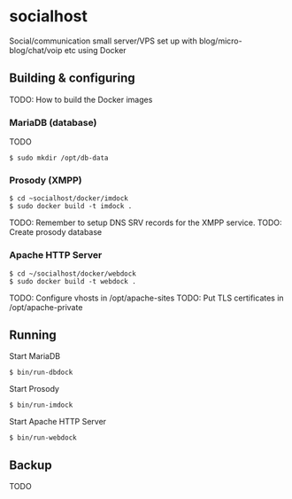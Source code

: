 socialhost
==========

Social/communication small server/VPS set up with blog/micro-blog/chat/voip etc using Docker


## Building & configuring

TODO: How to build the Docker images

### MariaDB (database)
TODO
```
$ sudo mkdir /opt/db-data
```

### Prosody (XMPP)
```
$ cd ~socialhost/docker/imdock
$ sudo docker build -t imdock .
```
TODO: Remember to setup DNS SRV records for the XMPP service.
TODO: Create prosody database


### Apache HTTP Server
```
$ cd ~/socialhost/docker/webdock
$ sudo docker build -t webdock .
```
TODO: Configure vhosts in /opt/apache-sites
TODO: Put TLS certificates in /opt/apache-private


## Running

Start MariaDB
```
$ bin/run-dbdock
```

Start Prosody
```
$ bin/run-imdock
```

Start Apache HTTP Server
```
$ bin/run-webdock
```

## Backup
TODO
